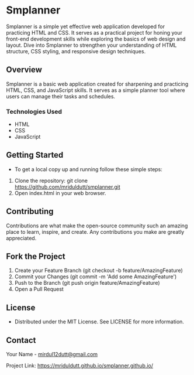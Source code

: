 # Smplanner      
Smplanner is a simple yet effective web application developed for practicing HTML and CSS. It serves as a practical project for honing your front-end development skills while exploring the basics of web design and layout. Dive into Smplanner to strengthen your understanding of HTML structure, CSS styling, and responsive design techniques.

## Overview

Smplanner is a basic web application created for sharpening and practicing HTML, CSS, and JavaScript skills. 
It serves as a simple planner tool where users can manage their tasks and schedules.



### Technologies Used
* HTML
* CSS
* JavaScript



## Getting Started

- To get a local copy up and running follow these simple steps:

1. Clone the repository: git clone https://github.com/mriduldutt/smplanner.git
2. Open index.html in your web browser.



## Contributing

Contributions are what make the open-source community such an amazing place to learn, inspire, and create. Any contributions you make are greatly appreciated.



## Fork the Project

1. Create your Feature Branch (git checkout -b feature/AmazingFeature)
2. Commit your Changes (git commit -m 'Add some AmazingFeature')
3. Push to the Branch (git push origin feature/AmazingFeature)
4. Open a Pull Request


## License
 - Distributed under the MIT License. See LICENSE for more information.



## Contact
Your Name - mirdul12dutt@gmail.com

Project Link: https://mriduldutt.github.io/smplanner.github.io/
